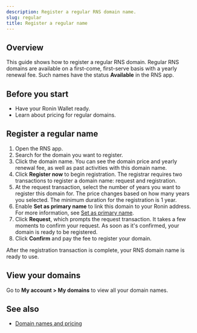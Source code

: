 ```yaml
---
description: Register a regular RNS domain name.
slug: regular
title: Register a regular name
---
```


## Overview

This guide shows how to register a regular RNS domain. Regular RNS domains are available on a first-come, first-serve basis with a yearly renewal fee. Such names have the status **Available** in the RNS app.

## Before you start

* Have your Ronin Wallet ready.
* Learn about pricing for regular domains.

## Register a regular name

1. Open the RNS app.
2. Search for the domain you want to register.
3. Click the domain name. You can see the domain price and yearly renewal fee, as well as past activities with this domain name.
4. Click **Register now** to begin registration. The registrar requires two transactions to register a domain name: request and registration.
5. At the request transaction, select the number of years you want to register this domain for. The price changes based on how many years you selected. The minimum duration for the registration is 1 year.
6. Enable **Set as primary name** to link this domain to your Ronin address. For more information, see [Set as primary name](./../manage.md#set-primary-rns-name).
7. Click **Request**, which prompts the request transaction. It takes a few moments to confirm your request. As soon as it's confirmed, your domain is ready to be registered.
8. Click **Confirm** and pay the fee to register your domain.

After the registration transaction is complete, your RNS domain name is ready to use.

## View your domains

Go to **My account > My domains** to view all your domain names.

## See also

* [Domain names and pricing](./../concepts/names-pricing.md)
